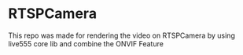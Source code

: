 # RTSPCamera
This repo was made for rendering the video on RTSPCamera by using live555 core lib and combine the ONVIF Feature
